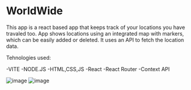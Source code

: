 # WorldWide

This app is a react based app that keeps track of your locations you have travaled too. App shows locations using an integrated map with markers, which can be easily added or deleted. It uses an API to fetch the location data.

Tehnologies used:

-VITE
-NODE.JS
-HTML,CSS,JS
-React
-React Router
-Context API

![image](https://github.com/Enej23/WorldWide/assets/79207141/46f72a09-70d5-4897-98a4-f050c117a019)
![image](https://github.com/Enej23/WorldWide/assets/79207141/03bd8832-2f98-4eb9-b6c1-2478fabba858)
